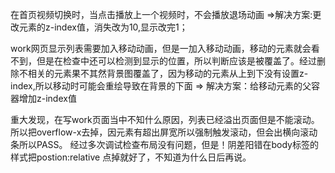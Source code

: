 在首页视频切换时，当点击播放上一个视频时，不会播放退场动画
=>解决方案:更改元素的z-index值，消失改为10,显示改完1；


work网页显示列表需要加入移动动画，但是一加入移动动画，移动的元素就会看不到，但是在检查中还可以检测到显示的位置，所以判断应该是被覆盖了。经过删除不相关的元素果不其然背景图覆盖了，因为移动的元素从上到下没有设置z-index,所以移动时可能会重绘导致在背景的下面
=> 解决方案：给移动元素的父容器增加z-index值


重大发现，在写work页面当中不知什么原因，列表已经溢出页面但是不能滚动。所以把overflow-x去掉，因元素有超出屏宽所以强制触发滚动，但会出横向滚动条所以PASS。
经过多次调试检查布局没有问题，但是！阴差阳错在body标签的样式把postion:relative 点掉就好了，不知道为什么日后再说。
